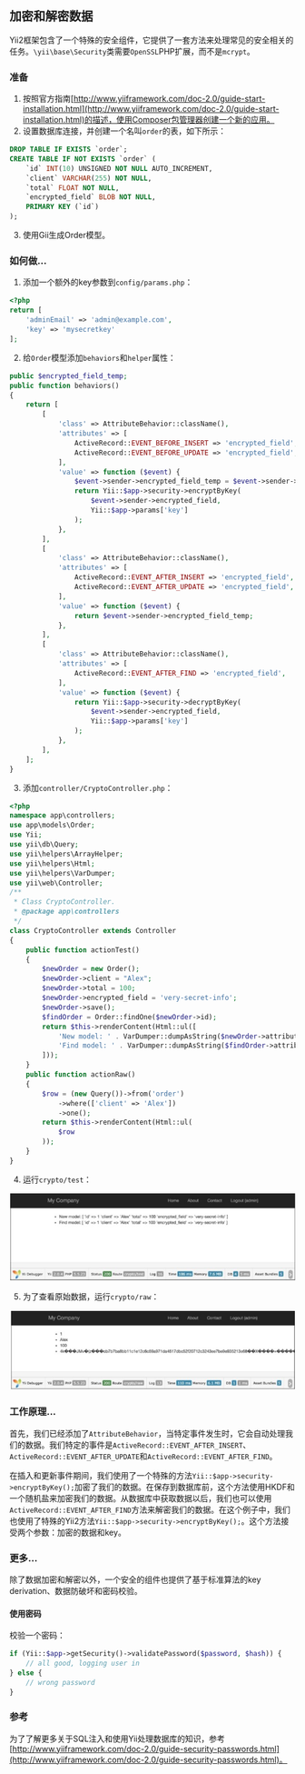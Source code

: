 ## 加密和解密数据

Yii2框架包含了一个特殊的安全组件，它提供了一套方法来处理常见的安全相关的任务。`\yii\base\Security`类需要`OpenSSL`PHP扩展，而不是`mcrypt`。

### 准备

1. 按照官方指南[http://www.yiiframework.com/doc-2.0/guide-start-installation.html](http://www.yiiframework.com/doc-2.0/guide-start-installation.html)的描述，使用Composer包管理器创建一个新的应用。
2. 设置数据库连接，并创建一个名叫`order`的表，如下所示：

```sql
DROP TABLE IF EXISTS `order`;
CREATE TABLE IF NOT EXISTS `order` (
    `id` INT(10) UNSIGNED NOT NULL AUTO_INCREMENT,
    `client` VARCHAR(255) NOT NULL,
    `total` FLOAT NOT NULL,
    `encrypted_field` BLOB NOT NULL,
    PRIMARY KEY (`id`)
);
```

3. 使用Gii生成Order模型。

### 如何做...

1. 添加一个额外的key参数到`config/params.php`：

```php
<?php
return [
    'adminEmail' => 'admin@example.com',
    'key' => 'mysecretkey'
];
```

2. 给`Order`模型添加`behaviors`和`helper`属性：

```php
public $encrypted_field_temp;
public function behaviors()
{
    return [
        [
            'class' => AttributeBehavior::className(),
            'attributes' => [
                ActiveRecord::EVENT_BEFORE_INSERT => 'encrypted_field',
                ActiveRecord::EVENT_BEFORE_UPDATE => 'encrypted_field',
            ],
            'value' => function ($event) {
                $event->sender->encrypted_field_temp = $event->sender->encrypted_field;
                return Yii::$app->security->encryptByKey(
                    $event->sender->encrypted_field, 
                    Yii::$app->params['key']
                );
            },
        ],
        [
            'class' => AttributeBehavior::className(),
            'attributes' => [
                ActiveRecord::EVENT_AFTER_INSERT => 'encrypted_field',
                ActiveRecord::EVENT_AFTER_UPDATE => 'encrypted_field',
            ],
            'value' => function ($event) {
                return $event->sender->encrypted_field_temp;
            },
        ],
        [
            'class' => AttributeBehavior::className(),
            'attributes' => [
                ActiveRecord::EVENT_AFTER_FIND => 'encrypted_field',
            ],
            'value' => function ($event) {
                return Yii::$app->security->decryptByKey(
                    $event->sender->encrypted_field,
                    Yii::$app->params['key']
                );
            },
        ],
    ];
}
```

3. 添加`controller/CryptoController.php`：

```php
<?php
namespace app\controllers;
use app\models\Order;
use Yii;
use yii\db\Query;
use yii\helpers\ArrayHelper;
use yii\helpers\Html;
use yii\helpers\VarDumper;
use yii\web\Controller;
/**
 * Class CryptoController.
 * @package app\controllers
 */
class CryptoController extends Controller
{
    public function actionTest()
    {
        $newOrder = new Order();
        $newOrder->client = "Alex";
        $newOrder->total = 100;
        $newOrder->encrypted_field = 'very-secret-info';
        $newOrder->save();
        $findOrder = Order::findOne($newOrder->id);
        return $this->renderContent(Html::ul([
            'New model: ' . VarDumper::dumpAsString($newOrder->attributes),
            'Find model: ' . VarDumper::dumpAsString($findOrder->attributes)
        ]));
    }
    public function actionRaw()
    {
        $row = (new Query())->from('order')
            ->where(['client' => 'Alex'])
            ->one();
        return $this->renderContent(Html::ul(
            $row
        ));
    }
}
```

4. 运行`crypto/test`：

![](../images/513.png)

5. 为了查看原始数据，运行`crypto/raw`：

![](../images/514.png)

### 工作原理...

首先，我们已经添加了`AttributeBehavior`，当特定事件发生时，它会自动处理我们的数据。我们特定的事件是`ActiveRecord::EVENT_AFTER_INSERT`、`ActiveRecord::EVENT_AFTER_UPDATE`和`ActiveRecord::EVENT_AFTER_FIND`。

在插入和更新事件期间，我们使用了一个特殊的方法`Yii::$app->security->encryptByKey();`加密了我们的数据。在保存到数据库前，这个方法使用HKDF和一个随机盐来加密我们的数据。从数据库中获取数据以后，我们也可以使用`ActiveRecord::EVENT_AFTER_FIND`方法来解密我们的数据。在这个例子中，我们也使用了特殊的Yii2方法`Yii::$app->security->encryptByKey();`。这个方法接受两个参数：加密的数据和key。

### 更多...

除了数据加密和解密以外，一个安全的组件也提供了基于标准算法的key derivation、数据防破坏和密码校验。

#### 使用密码

校验一个密码：

```php
if (Yii::$app->getSecurity()->validatePassword($password, $hash)) {
    // all good, logging user in
} else {
    // wrong password
}
```

### 参考

为了了解更多关于SQL注入和使用Yii处理数据库的知识，参考[http://www.yiiframework.com/doc-2.0/guide-security-passwords.html](http://www.yiiframework.com/doc-2.0/guide-security-passwords.html)。